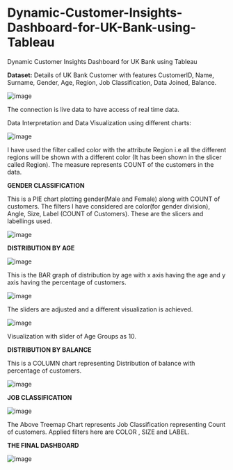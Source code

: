 # Dynamic-Customer-Insights-Dashboard-for-UK-Bank-using-Tableau
Dynamic Customer Insights Dashboard for UK Bank using Tableau

**Dataset:** 
Details of UK Bank Customer with features CustomerID, Name, Surname, Gender,
Age, Region, Job Classification, Data Joined, Balance.



![image](https://github.com/priyanka011011/Dynamic-Customer-Insights-Dashboard-for-UK-Bank-using-Tableau/assets/83969599/719eb0ff-0669-4f01-aac4-048ad97b85b1)





The connection is live data to have access of real time data. 

Data Interpretation and Data Visualization using different charts: 




![image](https://github.com/priyanka011011/Dynamic-Customer-Insights-Dashboard-for-UK-Bank-using-Tableau/assets/83969599/7dfe4efb-1770-437e-81dc-bc95e9a74c4b)




I have used the filter called color with the attribute Region i.e all the different regions will be shown with a different color (It has been shown in the slicer called Region).  The measure represents COUNT of the customers in the data. 

**GENDER CLASSIFICATION**

This is a PIE chart plotting gender(Male and Female) along with COUNT of customers. The filters I have considered are color(for gender division), Angle, Size, Label (COUNT of
Customers). These are the slicers and labellings used. 




![image](https://github.com/priyanka011011/Dynamic-Customer-Insights-Dashboard-for-UK-Bank-using-Tableau/assets/83969599/64d243b8-1a11-4db3-8cb4-eda243059f26)




**DISTRIBUTION BY AGE**

![image](https://github.com/priyanka011011/Dynamic-Customer-Insights-Dashboard-for-UK-Bank-using-Tableau/assets/83969599/934638e6-69ed-49d4-8f3e-a0b5b578fee8) 





This is the BAR graph of distribution by age with x axis having the age and y axis having the percentage of customers.  





![image](https://github.com/priyanka011011/Dynamic-Customer-Insights-Dashboard-for-UK-Bank-using-Tableau/assets/83969599/c9c3c11b-745f-42a3-b930-6bd01e338562)






The sliders are adjusted and a different visualization is achieved.  




![image](https://github.com/priyanka011011/Dynamic-Customer-Insights-Dashboard-for-UK-Bank-using-Tableau/assets/83969599/5303a956-128c-4dbd-9f66-d1d12ee6c48f)




Visualization with slider of Age Groups as 10.  


**DISTRIBUTION BY BALANCE** 

 
 This is a COLUMN chart representing Distribution of balance with percentage of customers. 




![image](https://github.com/priyanka011011/Dynamic-Customer-Insights-Dashboard-for-UK-Bank-using-Tableau/assets/83969599/8c81a5fe-b626-4aeb-8564-fa75f0fb30fd)




**JOB CLASSIFICATION** 


![image](https://github.com/priyanka011011/Dynamic-Customer-Insights-Dashboard-for-UK-Bank-using-Tableau/assets/83969599/2bbf1762-cec6-41f3-b53e-f09ad4a54741)




The Above  Treemap Chart represents Job Classification representing Count of customers. Applied filters here are COLOR , SIZE and LABEL.  




**THE FINAL DASHBOARD**



![image](https://github.com/priyanka011011/Dynamic-Customer-Insights-Dashboard-for-UK-Bank-using-Tableau/assets/83969599/f9c5ef0c-b031-438b-9ee8-c3d9288463c4)

